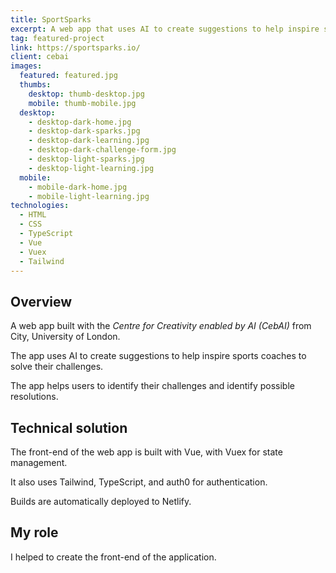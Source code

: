 ```yaml
---
title: SportSparks
excerpt: A web app that uses AI to create suggestions to help inspire sports coaches to solve their challenges
tag: featured-project
link: https://sportsparks.io/
client: cebai
images:
  featured: featured.jpg
  thumbs:
    desktop: thumb-desktop.jpg
    mobile: thumb-mobile.jpg
  desktop:
    - desktop-dark-home.jpg
    - desktop-dark-sparks.jpg
    - desktop-dark-learning.jpg
    - desktop-dark-challenge-form.jpg
    - desktop-light-sparks.jpg
    - desktop-light-learning.jpg
  mobile:
    - mobile-dark-home.jpg
    - mobile-light-learning.jpg
technologies:
  - HTML
  - CSS
  - TypeScript
  - Vue
  - Vuex
  - Tailwind
---
```


## Overview

A web app built with the _Centre for Creativity enabled by AI (CebAI)_ from City, University of London.

The app uses AI to create suggestions to help inspire sports coaches to solve their challenges.

The app helps users to identify their challenges and identify possible resolutions.


## Technical solution

The front-end of the web app is built with Vue, with Vuex for state management.

It also uses Tailwind, TypeScript, and auth0 for authentication.

Builds are automatically deployed to Netlify.


## My role

I helped to create the front-end of the application.
